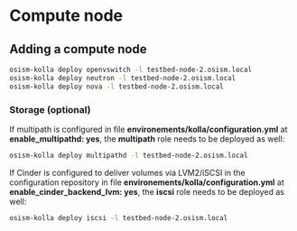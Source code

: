 # Compute node

## Adding a compute node

```sh
osism-kolla deploy openvswitch -l testbed-node-2.osism.local
osism-kolla deploy neutron -l testbed-node-2.osism.local
osism-kolla deploy nova -l testbed-node-2.osism.local
```

### Storage (optional)

If multipath is configured in file **environements/kolla/configuration.yml** at **enable_multipathd: yes**, the **multipath**
role needs to be deployed as well:

```sh
osism-kolla deploy multipathd -l testbed-node-2.osism.local
```

If Cinder is configured to deliver volumes via LVM2/iSCSI in the configuration repository in file
**environements/kolla/configuration.yml** at **enable_cinder_backend_lvm: yes**, the **iscsi** role needs to be deployed as well:

```sh
osism-kolla deploy iscsi -l testbed-node-2.osism.local
```
